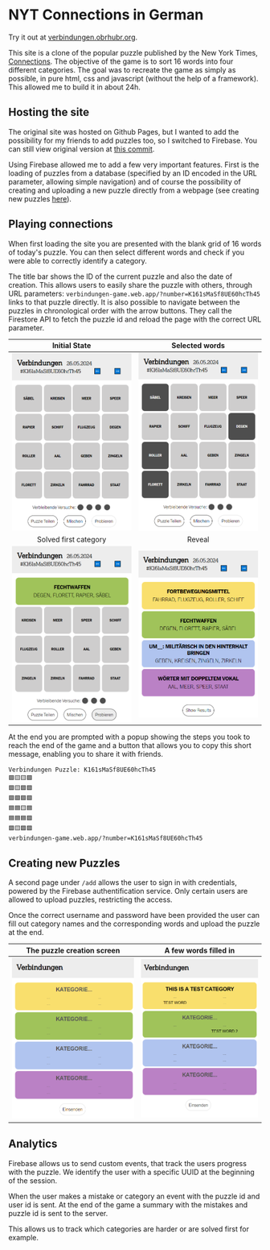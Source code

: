 # NYT Connections in German

Try it out at [verbindungen.obrhubr.org](verbindungen.obrhubr.org).

This site is a clone of the popular puzzle published by the New York Times, [Connections](https://www.nytimes.com/games/connections). The objective of the game is to sort 16 words into four different categories.
The goal was to recreate the game as simply as possible, in pure html, css and javascript (without the help of a framework). This allowed me to build it in about 24h.

## Hosting the site

The original site was hosted on Github Pages, but I wanted to add the possibility for my friends to add puzzles too, so I switched to Firebase. You can still view original version at [this commit](https://github.com/obrhubr/nyt-connections-deutsch/commit/3dcf06776e84c31baf2b9e6707b7c44de7ca71ac).

Using Firebase allowed me to add a few very important features. First is the loading of puzzles from a database (specified by an ID encoded in the URL parameter, allowing simple navigation) and of course the possibility of creating and uploading a new puzzle directly from a webpage (see creating new puzzles [here](#Creating-new-Puzzles)).

## Playing connections

When first loading the site you are presented with the blank grid of 16 words of today's puzzle. You can then select different words and check if you were able to correctly identify a category.

The title bar shows the ID of the current puzzle and also the date of creation. This allows users to easily share the puzzle with others, through URL parameters: `verbindungen-game.web.app/?number=K161sMaSf8UE60hcTh45` links to that puzzle directly.
It is also possible to navigate between the puzzles in chronological order with the arrow buttons. They call the Firestore API to fetch the puzzle id and reload the page with the correct URL parameter.

| Initial State | Selected words |
:-------------------------:|:-------------------------:
![Start screen](.github/main.png) | ![4 Words have been selected and highlighted](.github/chosen.png) |
| Solved first category | Reveal |
![Solved the medium category](.github/first.png) | ![Solved all categories](.github/end.png) |

At the end you are prompted with a popup showing the steps you took to reach the end of the game and a button that allows you to copy this short message, enabling you to share it with friends.

```
Verbindungen Puzzle: K161sMaSf8UE60hcTh45
🟩🟨🟨🟪
🟩🟨🟩🟩
🟩🟩🟩🟩
🟦🟦🟨🟦
🟦🟦🟦🟪
🟪🟨🟪🟪
verbindungen-game.web.app/?number=K161sMaSf8UE60hcTh45
```

## Creating new Puzzles

A second page under `/add` allows the user to sign in with credentials, powered by the Firebase authentification service. Only certain users are allowed to upload puzzles, restricting the access.

Once the correct username and password have been provided the user can fill out category names and the corresponding words and upload the puzzle at the end.

| The puzzle creation screen | A few words filled in |
:-------------------------:|:-------------------------:
![Puzzle creation page](.github/creation.png) | ![Partially filled out puzzle](.github/partial.png) |


## Analytics

Firebase allows us to send custom events, that track the users progress with the puzzle.
We identify the user with a specific UUID at the beginning of the session.

When the user makes a mistake or category an event with the puzzle id and user id is sent. At the end of the game a summary with the mistakes and puzzle id is sent to the server.

This allows us to track which categories are harder or are solved first for example.
